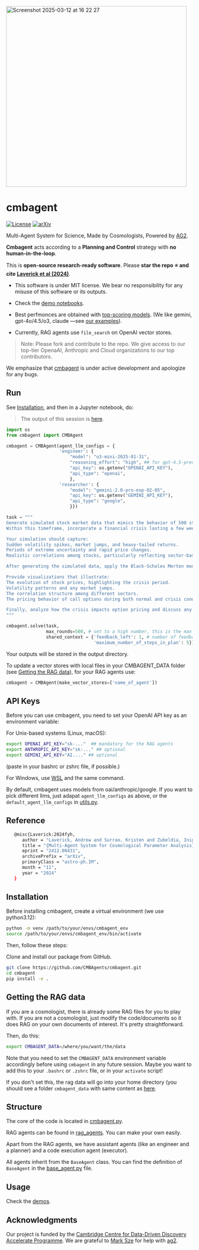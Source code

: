 <img width="487" alt="Screenshot 2025-03-12 at 16 22 27" src="https://github.com/user-attachments/assets/00669d24-a0f8-4a60-b550-7aa0d8999a6c" />

# cmbagent

[![License](https://img.shields.io/badge/license-MIT-blue.svg)](LICENSE) [![arXiv](https://img.shields.io/badge/arXiv-2412.00431-b31b1b.svg)](https://arxiv.org/abs/2412.00431)

Multi-Agent System for Science, Made by Cosmologists, Powered by [AG2](https://github.com/ag2ai/ag2).

**Cmbagent** acts according to a **Planning and Control** strategy with **no human-in-the-loop**.

This is **open-source research-ready software**.  Please **star the  repo ⭐ and cite [Laverick et al (2024)](#reference)**.  

- This software is under MIT license. We bear no responsibility for any misuse of this software or its outputs.

- Check the [demo notebooks](https://github.com/CMBAgents/cmbagent/tree/main/docs/notebooks).

- Best perfmonces are obtained with [top-scoring models](https://lmarena.ai/?leaderboard). (We like gemini, gpt-4o/4.5/o3, claude ––see [our examples](https://github.com/CMBAgents/cmbagent/tree/main/docs/notebooks)).

- Currently, RAG agents use `file_search` on OpenAI vector stores.

> Note: Please fork and contribute to the repo. We give access to our top-tier OpenaAI, Anthropic and Cloud organizations to our top contributors.


We emphasize that [cmbagent](https://github.com/CMBAgents/cmbagent) is under active development and apologize for any bugs. 

## Run

See [Installation](#installation), and then in a Jupyter notebook, do:

> The output of this session is [here](https://github.com/CMBAgents/cmbagent/blob/main/docs/notebooks/cmbagent_beta2_demo_finance.ipynb).

```python
import os
from cmbagent import CMBAgent

cmbagent = CMBAgent(agent_llm_configs = {
                    'engineer': {
                        "model": "o3-mini-2025-01-31",
                        "reasoning_effort": "high", ## for gpt-4.5-preview-2025-02-27, gpt-4o-2024-11-20, gpt-4o-mini, etc, comment out this line.
                        "api_key": os.getenv("OPENAI_API_KEY"),
                        "api_type": "openai",
                        },
                    'researcher': {
                        "model": "gemini-2.0-pro-exp-02-05",
                        "api_key": os.getenv("GEMINI_API_KEY"),
                        "api_type": "google",
                        }})

task = """
Generate simulated stock market data that mimics the behavior of 500 stocks across various sectors (similar to the S&P 500) over a 2-year period. 
Within this timeframe, incorporate a financial crisis lasting a few weeks in the middle of the period. 

Your simulation should capture:
Sudden volatility spikes, market jumps, and heavy-tailed returns.
Periods of extreme uncertainty and rapid price changes.
Realistic correlations among stocks, particularly reflecting sector-based dependencies.

After generating the simulated data, apply the Black-Scholes Merton model to price call options—focusing specifically on the impact of varying strike prices. 

Provide visualizations that illustrate:
The evolution of stock prices, highlighting the crisis period.
Volatility patterns and any market jumps.
The correlation structure among different sectors.
The pricing behavior of call options during both normal and crisis conditions.

Finally, analyze how the crisis impacts option pricing and discuss any limitations or insights regarding the model's performance under extreme market conditions.
"""

cmbagent.solve(task,
               max_rounds=500, # set to a high number, this is the max number of total agent calls
               shared_context = {'feedback_left': 1, # number of feedbacks on the plan, generally want to set to a low number, as this adds unnecessary complexity to the workflow. 
                                 'maximum_number_of_steps_in_plan': 5})
```

Your outputs will be stored in the output directory.


To update a vector stores with local files in your CMBAGENT_DATA folder (see [Getting the RAG data](#getting-the-rag-data)), for your RAG agents use:

```python
cmbagent = CMBAgent(make_vector_stores=['name_of_agent'])
```

## API Keys

Before you can use cmbagent, you need to set your OpenAI API key as an environment variable:

For Unix-based systems (Linux, macOS):

```bash
export OPENAI_API_KEY="sk-..."  ## mandatory for the RAG agents
export ANTHROPIC_API_KEY="sk-..." ## optional 
export GEMINI_API_KEY="AI...." ## optional 
```
(paste in your bashrc or zshrc file, if possible.)

For Windows, use [WSL](https://learn.microsoft.com/en-us/windows/wsl/install) and the same command.

By default, cmbagent uses models from oai/anthropic/google. If you want to pick different llms, just adapat `agent_llm_configs` as above, or the `default_agent_llm_configs` in [utils.py](https://github.com/CMBAgents/cmbagent/blob/main/cmbagent/utils.py).

## Reference

```bash
   @misc{Laverick:2024fyh,
      author = "Laverick, Andrew and Surrao, Kristen and Zubeldia, Inigo and Bolliet, Boris and Cranmer, Miles and Lewis, Antony and Sherwin, Blake and Lesgourgues, Julien",
      title = "{Multi-Agent System for Cosmological Parameter Analysis}",
      eprint = "2412.00431",
      archivePrefix = "arXiv",
      primaryClass = "astro-ph.IM",
      month = "11",
      year = "2024"
   }
```



## Installation

Before installing cmbagent, create a virtual environment (we use python3.12): 

```bash
python -m venv /path/to/your/envs/cmbagent_env
source /path/to/your/envs/cmbagent_env/bin/activate
```

Then, follow these steps:

Clone and install our package from GitHub.

```bash
git clone https://github.com/CMBAgents/cmbagent.git
cd cmbagent
pip install -e .
```

## Getting the RAG data

If you are a cosmologist, there is already some RAG files for you to play with. 
If you are not a cosmologist, just modify the code/documents so it does RAG on your own documents of interest. It's pretty straightforward. 

Then, do this:

```bash
export CMBAGENT_DATA=/where/you/want/the/data
```

Note that you need to set the `CMBAGENT_DATA` environment variable accordingly before using `cmbagent` 
in any future session. Maybe you want to add this to your `.bashrc` or `.zshrc` file, or in your `activate` script!


If you don't set this, the rag data will go into your home directory (you should see a folder `cmbagent_data` with same content as [here](https://github.com/CMBAgents/cmbagent_data).

## Structure

The core of the code is located in [cmbagent.py](https://github.com/CMBAgents/cmbagent/blob/main/cmbagent/cmbagent.py).

RAG agents can be found in [rag_agents](https://github.com/CMBAgents/cmbagent/tree/main/cmbagent/agents/rag_agents). You can make your own easily.

Apart from the RAG agents, we have assistant agents (like an engineer and a planner) and a code execution agent (executor).

All agents inherit from the `BaseAgent` class. You can find the definition of `BaseAgent` in the [base_agent.py](https://github.com/CMBAgents/cmbagent/blob/main/cmbagent/base_agent.py) file.


## Usage

Check the [demos](https://github.com/CMBAgents/cmbagent/blob/main/docs/notebooks). 


## Acknowledgments

Our project is funded by the [Cambridge Centre for Data-Driven Discovery Accelerate Programme](https://science.ai.cam.ac.uk). We are grateful to [Mark Sze](https://github.com/marklysze) for help with [ag2](https://github.com/ag2ai/ag2).







